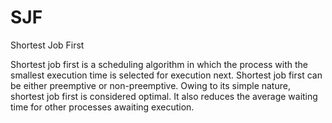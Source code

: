 # SJF

Shortest Job First

Shortest job first is a scheduling algorithm in which the process with the smallest execution time is selected for execution next. Shortest job first can be either preemptive or non-preemptive. Owing to its simple nature, shortest job first is considered optimal. It also reduces the average waiting time for other processes awaiting execution.
